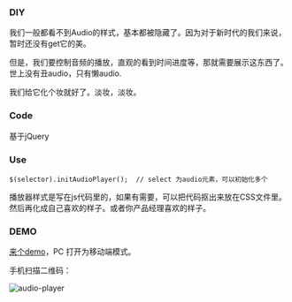 ### DIY

我们一般都看不到Audio的样式，基本都被隐藏了。因为对于新时代的我们来说，暂时还没有get它的美。

但是，我们要控制音频的播放，直观的看到时间进度等，那就需要展示这东西了。世上没有丑audio，只有懒audio.

我们给它化个妆就好了。淡妆，淡妆。

### Code

基于jQuery

### Use

    $(selector).initAudioPlayer();  // select 为audio元素，可以初始化多个

播放器样式是写在js代码里的，如果有需要，可以把代码抠出来放在CSS文件里。然后再化成自己喜欢的样子。或者你产品经理喜欢的样子。

### DEMO

[来个demo][1]，PC 打开为移动端模式。

手机扫描二维码：

![audio-player][2]

  [1]: https://xiaohuazheng.github.io/demos/2018-06-02-audio-player-demo.html
  [2]: https://xiaohuazheng.github.io/img/qrCode/audio-player.png


